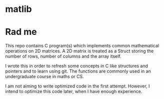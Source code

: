 # matlib

Rad me
===========

This repo contains C program(s) which implements common mathematical operations on 2D matrices. A 2D matrix is treated as a Struct storing the number of rows, number of columns and the array itself. 

I wrote this in order to refresh some concepts in C like structures and pointers and to learn using git. The functions are commonly used in an undergraduate course in maths or CS.

I am not aiming to write optimized code in the first attempt. However, I intend to optimize this code later, when I have enough experience.